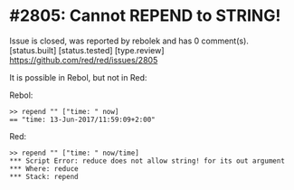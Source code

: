 
#2805: Cannot REPEND to STRING!
================================================================================
Issue is closed, was reported by rebolek and has 0 comment(s).
[status.built] [status.tested] [type.review]
<https://github.com/red/red/issues/2805>

It is possible in Rebol, but not in Red:

Rebol:
```
>> repend "" ["time: " now]
== "time: 13-Jun-2017/11:59:09+2:00"
```

Red:
```
>> repend "" ["time: " now/time]
*** Script Error: reduce does not allow string! for its out argument
*** Where: reduce
*** Stack: repend
```


